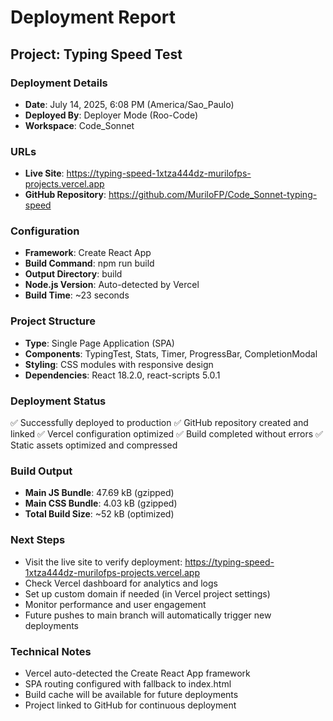 # Deployment Report

## Project: Typing Speed Test

### Deployment Details
- **Date**: July 14, 2025, 6:08 PM (America/Sao_Paulo)
- **Deployed By**: Deployer Mode (Roo-Code)
- **Workspace**: Code_Sonnet

### URLs
- **Live Site**: https://typing-speed-1xtza444dz-murilofps-projects.vercel.app
- **GitHub Repository**: https://github.com/MuriloFP/Code_Sonnet-typing-speed

### Configuration
- **Framework**: Create React App
- **Build Command**: npm run build
- **Output Directory**: build
- **Node.js Version**: Auto-detected by Vercel
- **Build Time**: ~23 seconds

### Project Structure
- **Type**: Single Page Application (SPA)
- **Components**: TypingTest, Stats, Timer, ProgressBar, CompletionModal
- **Styling**: CSS modules with responsive design
- **Dependencies**: React 18.2.0, react-scripts 5.0.1

### Deployment Status
✅ Successfully deployed to production
✅ GitHub repository created and linked
✅ Vercel configuration optimized
✅ Build completed without errors
✅ Static assets optimized and compressed

### Build Output
- **Main JS Bundle**: 47.69 kB (gzipped)
- **Main CSS Bundle**: 4.03 kB (gzipped)
- **Total Build Size**: ~52 kB (optimized)

### Next Steps
- Visit the live site to verify deployment: https://typing-speed-1xtza444dz-murilofps-projects.vercel.app
- Check Vercel dashboard for analytics and logs
- Set up custom domain if needed (in Vercel project settings)
- Monitor performance and user engagement
- Future pushes to main branch will automatically trigger new deployments

### Technical Notes
- Vercel auto-detected the Create React App framework
- SPA routing configured with fallback to index.html
- Build cache will be available for future deployments
- Project linked to GitHub for continuous deployment
